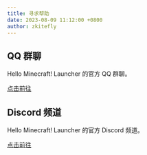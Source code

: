 ```yaml
---
title: 寻求帮助
date: 2023-08-09 11:12:00 +0800
author: zkitefly
---
```


## QQ 群聊

Hello Minecraft! Launcher 的官方 QQ 群聊。

[点击前往][~/docs/groups]

## Discord 频道

Hello Minecraft! Launcher 的官方 Discord 频道。

[点击前往](https://discord.gg/jVvC7HfM6U)

<!--{% comment %}-->
[~/docs/groups]: /_docs/groups.md
<!--{% endcomment %}--{{ '>' }}
[~/docs/groups]: {% link _docs/groups.md %}
<!---->
